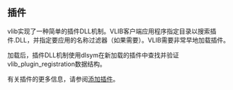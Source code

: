 ## 插件

vlib实现了一种简单的插件DLL机制。VLIB客户端应用程序指定目录以搜索插件.DLL，并指定要应用的名称过滤器（如果需要）。VLIB需要非常早地加载插件。

加载后，插件DLL机制使用dlsym在新加载的插件中查找并验证vlib_plugin_registration数据结构。

有关插件的更多信息，请参阅[添加插件](https://github.com/penybai/vpp-docs/blob/master/Getting-Started/For-Developers/Adding-a-plugin/Adding-a-plugin.md)。